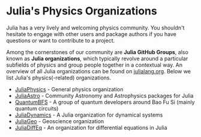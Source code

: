 # Julia's Physics Organizations

Julia has a very lively and welcoming physics community. You shouldn't hesitate to engage with other users and package authors if you have questions or want to contribute to a project.

Among the cornerstones of our community are **Julia GitHub Groups**, also known as **Julia organizations**, which typically revolve around a particular subfields of physics and group people together in a contextual way. An overview of all Julia organizations can be found on [julialang.org](https://julialang.org/community/). Below we list Julia's physics(-related) organizations.



* [JuliaPhysics](https://github.com/JuliaPhysics) - General physics organization
* [JuliaAstro](http://juliaastro.github.io/) - Community Astronomy and Astrophysics packages for Julia
* [QuantumBFS]() - A group of quantum developers around Bao Fu Si (mainly quantum circuits)
* [JuliaDynamics](https://github.com/JuliaDynamics) - A Julia organization for dynamical systems
* [JuliaGeo](https://github.com/JuliaGeo) - Geoscience organization
* [JuliaDiffEq](https://github.com/JuliaDiffEq) - An organization for differential equations in Julia









